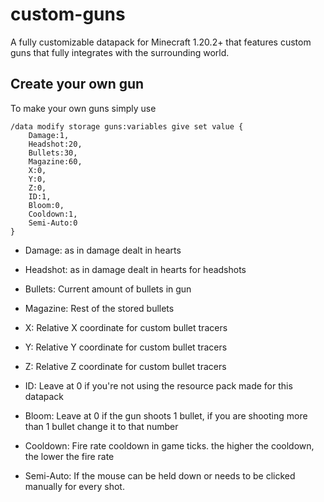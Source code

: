 # custom-guns
A fully customizable datapack for Minecraft 1.20.2+ that features custom guns that fully integrates with the surrounding world.

## Create your own gun
To make your own guns simply use
```
/data modify storage guns:variables give set value {
    Damage:1,
    Headshot:20,
    Bullets:30,
    Magazine:60,
    X:0,
    Y:0,
    Z:0,
    ID:1,
    Bloom:0,
    Cooldown:1,
    Semi-Auto:0
}
```

- Damage: as in damage dealt in hearts
- Headshot: as in damage dealt in hearts for headshots
- Bullets: Current amount of bullets in gun
- Magazine: Rest of the stored bullets
  
- X: Relative X coordinate for custom bullet tracers
- Y: Relative Y coordinate for custom bullet tracers
- Z: Relative Z coordinate for custom bullet tracers

- ID: Leave at 0 if you're not using the resource pack made for this datapack
- Bloom: Leave at 0 if the gun shoots 1 bullet, if you are shooting more than 1 bullet change it to that number
- Cooldown: Fire rate cooldown in game ticks. the higher the cooldown, the lower the fire rate
- Semi-Auto: If the mouse can be held down or needs to be clicked manually for every shot.
